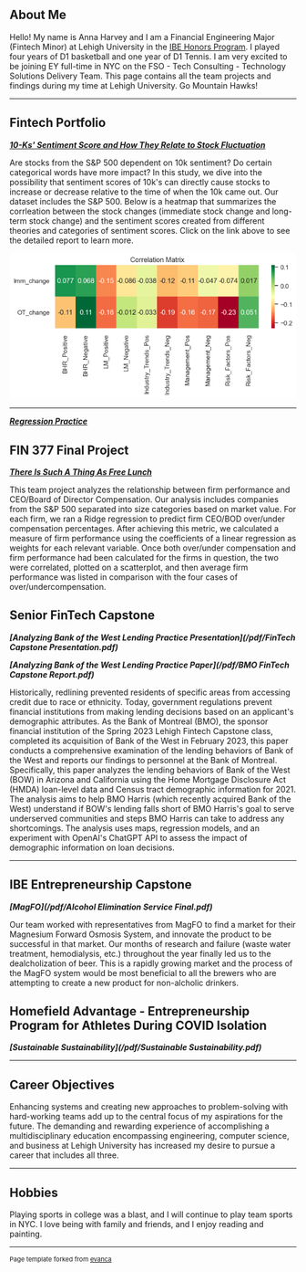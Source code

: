 ## About Me

Hello! My name is Anna Harvey and I am a Financial Engineering Major (Fintech Minor) at Lehigh University in the [IBE Honors Program](https://ibe.lehigh.edu/about). I played four years of D1 basketball and one year of D1 Tennis. I am very excited to be joining EY full-time in NYC on the FSO - Tech Consulting - Technology Solutions Delivery Team. This page contains all the team projects and findings during my time at Lehigh University. Go Mountain Hawks!

---

## Fintech Portfolio

<!-- You can link to other websites, PDFs in this repo, and other pages in this repo -->

_**[10-Ks' Sentiment Score and How They Relate to Stock Fluctuation](/Report/Report.md/)**_

Are stocks from the S&P 500 dependent on 10k sentiment? Do certain categorical words have more impact?
In this study, we dive into the possibility that sentiment scores of 10k's can directly cause stocks
to increase or decrease relative to the time of when the 10k came out. Our dataset includes the S&P 500. 
Below is a heatmap that summarizes the corrleation between the stock changes (immediate stock change 
and long-term stock change) and the sentiment scores created from different theories and categories of 
sentiment scores. Click on the link above to see the detailed report to learn more. 

<img src="/Report/output_20_0.png?raw=true"/>

---

_**[Regression Practice](/Regressions.ipynb)**_

## FIN 377 Final Project

_**[There Is Such A Thing As Free Lunch](https://github.com/tobeybill/TISATAFL)**_

This team project analyzes the relationship between firm performance and CEO/Board of Director Compensation. Our analysis includes companies from the S&P 500 separated into size categories based on market value. For each firm, we ran a Ridge regression to predict firm CEO/BOD over/under compensation percentages. After achieving this metric, we calculated a measure of firm performance using the coefficients of a linear regression as weights for each relevant variable. Once both over/under compensation and firm performance had been calculated for the firms in question, the two were correlated, plotted on a scatterplot, and then average firm performance was listed in comparison with the four cases of over/undercompensation.

Senior FinTech Capstone
---

_**[Analyzing Bank of the West Lending Practice Presentation](/pdf/FinTech Capstone Presentation.pdf)**_

_**[Analyzing Bank of the West Lending Practice Paper](/pdf/BMO FinTech Capstone Report.pdf)**_

Historically, redlining prevented residents of specific areas from accessing credit due to race or ethnicity. Today, government regulations prevent financial institutions from making lending decisions based on an applicant's demographic attributes. As the Bank of Montreal (BMO), the sponsor financial institution of the Spring 2023 Lehigh Fintech Capstone class,  completed its acquisition of Bank of the West in February 2023, this paper conducts a comprehensive examination of the lending behaviors of Bank of the West and reports our findings to personnel at the Bank of Montreal.
Specifically, this paper analyzes the lending behaviors of Bank of the West (BOW) in Arizona and California using the Home Mortgage Disclosure Act (HMDA) loan-level data and Census tract demographic information for 2021. The analysis aims to help BMO Harris (which recently acquired Bank of the West) understand if BOW's lending falls short of BMO Harris's goal to serve underserved communities and steps BMO Harris can take to address any shortcomings. The analysis uses maps, regression models, and an experiment with OpenAI's ChatGPT API to assess the impact of demographic information on loan decisions. 

---
## IBE Entrepreneurship Capstone
_**[MagFO](/pdf/Alcohol Elimination Service Final.pdf)**_

Our team worked with representatives from MagFO to find a market for their Magnesium Forward Osmosis System, and innovate the product to be successful in that market. Our months of research and failure (waste water treatment, hemodialysis, etc.) throughout the year finally led us to the dealcholization of beer. This is a rapidly growing market and the process of the MagFO system would be most beneficial to all the brewers who are attempting to create a new product for non-alcholic drinkers. 

## Homefield Advantage - Entrepreneurship Program for Athletes During COVID Isolation

_**[Sustainable Sustainability](/pdf/Sustainable Sustainability.pdf)**_

---

## Career Objectives

Enhancing systems and creating new approaches to problem-solving with hard-working teams add up to the central focus of my aspirations for the future. The demanding and rewarding experience of accomplishing a multidisciplinary education encompassing engineering, computer science, and business at Lehigh University has increased my desire to pursue a career that includes all three.

---

## Hobbies

Playing sports in college was a blast, and I will continue to play team sports in NYC. I love being with 
family and friends, and I enjoy reading and painting. 

---
<p style="font-size:11px">Page template forked from <a href="https://github.com/evanca/quick-portfolio">evanca</a></p>
<!-- Remove above link if you don't want to attibute -->
